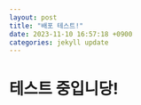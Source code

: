 ```yaml
---
layout: post
title: "배포 테스트!"
date: 2023-11-10 16:57:18 +0900
categories: jekyll update
---
```


# 테스트 중입니당!